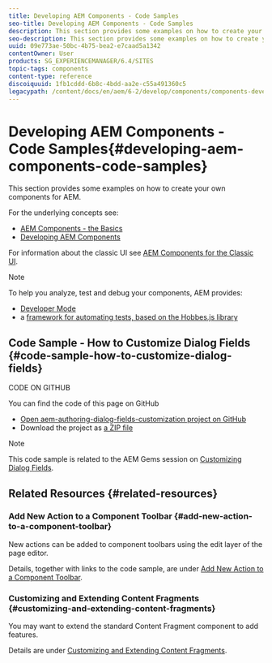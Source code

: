 ```yaml
---
title: Developing AEM Components - Code Samples
seo-title: Developing AEM Components - Code Samples
description: This section provides some examples on how to create your own components for AEM.
seo-description: This section provides some examples on how to create your own components for AEM.
uuid: 09e773ae-50bc-4b75-bea2-e7caad5a1342
contentOwner: User
products: SG_EXPERIENCEMANAGER/6.4/SITES
topic-tags: components
content-type: reference
discoiquuid: 1fb1cddd-6b8c-4bdd-aa2e-c55a491360c5
legacypath: /content/docs/en/aem/6-2/develop/components/components-develop
---
```


# Developing AEM Components - Code Samples{#developing-aem-components-code-samples}

This section provides some examples on how to create your own components for AEM.

For the underlying concepts see:

* [AEM Components - the Basics](../../../sites/developing/using/components-basics.md)
* [Developing AEM Components](../../../sites/developing/using/developing-components.md)

For information about the classic UI see [AEM Components for the Classic UI](../../../sites/developing/using/developing-components-classic.md).

>[!NOTE]
>
>To help you analyze, test and debug your components, AEM provides:
>
>* [Developer Mode](../../../sites/developing/using/developer-mode.md)
>* a [framework for automating tests, based on the Hobbes.js library](../../../sites/developing/using/hobbes.md)  
>

## Code Sample - How to Customize Dialog Fields {#code-sample-how-to-customize-dialog-fields}

CODE ON GITHUB

You can find the code of this page on GitHub

* [Open aem-authoring-dialog-fields-customization project on GitHub](https://github.com/Adobe-Marketing-Cloud/aem-authoring-dialog-fields-customization)
* Download the project as [a ZIP file](https://github.com/Adobe-Marketing-Cloud/aem-authoring-dialog-fields-customization/archive/master.zip)

>[!NOTE]
>
>This code sample is related to the AEM Gems session on [Customizing Dialog Fields](http://docs.adobe.com/content/ddc/en/gems/customizing-dialog-fields-in-touch-ui.html).

## Related Resources {#related-resources}

### Add New Action to a Component Toolbar {#add-new-action-to-a-component-toolbar}

New actions can be added to component toolbars using the edit layer of the page editor.

Details, together with links to the code sample, are under [Add New Action to a Component Toolbar](../../../sites/developing/using/customizing-page-authoring-touch.md#addnewactiontoacomponenttoolbar).

### Customizing and Extending Content Fragments {#customizing-and-extending-content-fragments}

You may want to extend the standard Content Fragment component to add features.

Details are under [Customizing and Extending Content Fragments](../../../sites/developing/using/customizing-content-fragments.md).  

